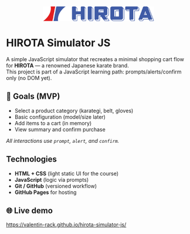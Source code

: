 <p align="center">
  <img src="hirota_images/svg/hirota_logo_blue.svg" width="60%" alt="HIROTA logo">
</p>

# HIROTA Simulator JS

A simple JavaScript simulator that recreates a minimal shopping cart flow for **HIROTA** — a renowned Japanese karate brand.  
This project is part of a JavaScript learning path: prompts/alerts/confirm only (no DOM yet).



## 🎯 Goals (MVP)
- Select a product category (karategi, belt, gloves)
- Basic configuration (model/size later)
- Add items to a cart (in memory)
- View summary and confirm purchase

_All interactions use `prompt`, `alert`, and `confirm`._



## Technologies
- **HTML + CSS** (light static UI for the course)
- **JavaScript** (logic via prompts)
- **Git / GitHub** (versioned workflow)
- **GitHub Pages** for hosting



## 🌐 Live demo
https://valentin-rack.github.io/hirota-simulator-js/




